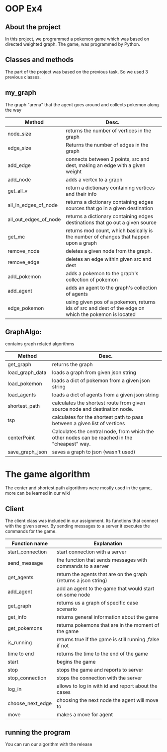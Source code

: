 # OOP Ex4

## About the project

In this project, we programmed a pokemon game which was based on directed weighted graph. The game, was programmed by Python.

## Classes and methods 

The part of the project was based on the previous task. So we used 3 previous classes.

## my_graph

The graph "arena" that the agent goes around and collects pokemon along the way

|Method | Desc. |
|--------------|-------------|
| node_size | returns the number of vertices in the graph |
| edge_size | Returns the number of edges in the graph |
| add_edge | connects between 2 points, src and dest, making an edge with a given weight|
| add_node |  adds a vertex to a graph |
| get_all_v |  return a dictionary containing vertices and their info |
| all_in_edges_of_node | returns a dictionary containing edges sources that go in a given destination |
| all_out_edges_of_node | returns a dictionary containing edges destinations that go out a given source|
| get_mc | returns mod count, which basically is the number of changes that happen upon a graph |
| remove_node |deletes a given node from the graph. |
| remove_edge | deletes an edge within given src and dest |
| add_pokemon | adds a pokemon to the graph's collection of pokemon |
| add_agent | adds an agent to the graph's collection of agents |
| edge_pokemon| using given pos of a pokemon, returns ids of src and dest of the edge on which the pokemon is located|

## GraphAlgo:

contains graph related algorithms

|Method | Desc. |
|--------------|-------------|
| get_graph | returns the graph |
| load_graph_data | loads a graph from given json string |
| load_pokemon  | loads a dict of pokemon from a given json string |
| load_agents  | loads a dict of agents from a given json string |
| shortest_path | calculates the shortest route from given source node and destination node.|
| tsp | calculates for the shortest path to pass between a given list of vertices |
| centerPoint | Calculates the central node, from which the other nodes can be reached in the "cheapest" way. |
| save_graph_json | saves a graph to json (wasn't used) |



 # The game algorithm 
 
 The center and shortest path algorithms were mostly used in the game, more can be learned in our wiki

## Client 
The client class was included in our assignment.
Its functions that connect with the given server. By sending messages to a server it
executes the commands for the game.

|Function name | Explanation |
|--------------|-------------|
| start_connection | start connection with a server |
| send_message | the function that sends messages with commands to a server |
| get_agents | return the agents that are on the graph (returns a json string) |
| add_agent | add an agent to the game that would start on some node|
| get_graph |  returns us a graph of specific case scenario |
| get_info | returns general information about the game |
| get_pokemons | returns pokemons that are in the moment of the game|
| is_running | returns true if the game is still running ,false if not |
| time to end | returns the time to the end of the game |
| start | begins the game |
| stop | stops the game and reports to server |
| stop_connection | stops the connection with the server |
| log_in | allows to log in with id and report about the cases |
| choose_next_edge | choosing the next node the agent will move to |
| move | makes a move for agent |

 
## running the program 
 You can run our algorithm with the release
 
 
